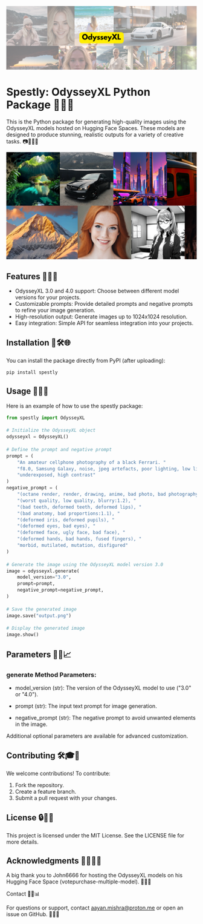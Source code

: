 ![Header](https://raw.githubusercontent.com/Aayan-Mishra/Images/refs/heads/main/API%20(1).png)

# Spestly: OdysseyXL Python Package 🌟🌐🚀

This is the Python package for generating high-quality images using the OdysseyXL models hosted on Hugging Face Spaces. These models are designed to produce stunning, realistic outputs for a variety of creative tasks. 📷🎨👩‍🎨

![Grid](https://raw.githubusercontent.com/Aayan-Mishra/Images/refs/heads/main/OdysseyXL%20FINAL.png)

## Features 🔧👨‍🔬

- OdysseyXL 3.0 and 4.0 support: Choose between different model versions for your projects.
- Customizable prompts: Provide detailed prompts and negative prompts to refine your image generation.
- High-resolution output: Generate images up to 1024x1024 resolution.
- Easy integration: Simple API for seamless integration into your projects.

## Installation 📝🛠️🌐

You can install the package directly from PyPI (after uploading):

```bash
pip install spestly
```

## Usage 🎨🔄💡

Here is an example of how to use the spestly package:

```python
from spestly import OdysseyXL

# Initialize the OdysseyXL object
odysseyxl = OdysseyXL()

# Define the prompt and negative prompt
prompt = (
    "An amateur cellphone photography of a black Ferrari. "
    "f8.0, Samsung Galaxy, noise, jpeg artefacts, poor lighting, low light, "
    "underexposed, high contrast"
)
negative_prompt = (
    "(octane render, render, drawing, anime, bad photo, bad photography:1.3), "
    "(worst quality, low quality, blurry:1.2), "
    "(bad teeth, deformed teeth, deformed lips), "
    "(bad anatomy, bad proportions:1.1), "
    "(deformed iris, deformed pupils), "
    "(deformed eyes, bad eyes), "
    "(deformed face, ugly face, bad face), "
    "(deformed hands, bad hands, fused fingers), "
    "morbid, mutilated, mutation, disfigured"
)

# Generate the image using the OdysseyXL model version 3.0
image = odysseyxl.generate(
    model_version="3.0",
    prompt=prompt,
    negative_prompt=negative_prompt,
)

# Save the generated image
image.save("output.png")

# Display the generated image
image.show()
```

## Parameters 🔀🎨📈

### **generate** Method Parameters:

- model_version (str): The version of the OdysseyXL model to use ("3.0" or "4.0").

- prompt (str): The input text prompt for image generation.

- negative_prompt (str): The negative prompt to avoid unwanted elements in the image.

Additional optional parameters are available for advanced customization.

## Contributing 🛠️🎓🚀

We welcome contributions! To contribute:

1. Fork the repository.
2. Create a feature branch.
3. Submit a pull request with your changes.

## License 🔒🔧🌐

This project is licensed under the MIT License. See the LICENSE file for more details.

## Acknowledgments 👨‍🔬🎨🌟

A big thank you to John6666 for hosting the OdysseyXL models on his Hugging Face Space (votepurchase-multiple-model). 📢🔗🌈

Contact 📧📲📊

For questions or support, contact aayan.mishra@proton.me or open an issue on GitHub. 🚀🌐🔄


